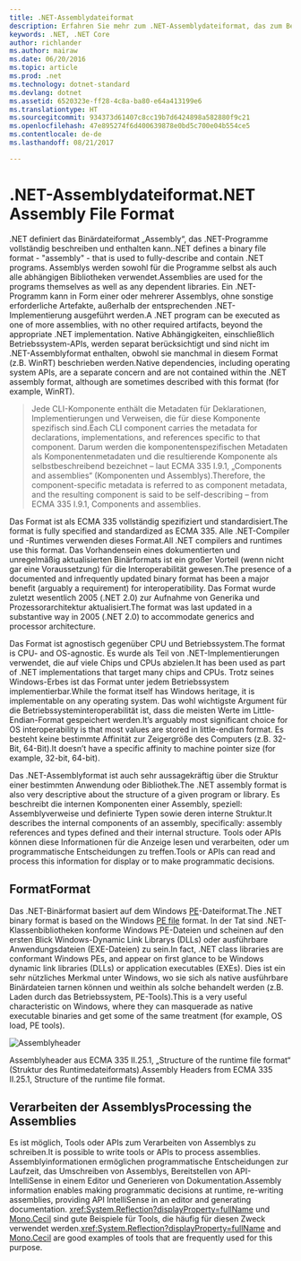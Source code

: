 ```yaml
---
title: .NET-Assemblydateiformat
description: Erfahren Sie mehr zum .NET-Assemblydateiformat, das zum Beschreiben und Enthalten von .NET-Apps und -Bibliotheken verwendet wird.
keywords: .NET, .NET Core
author: richlander
ms.author: mairaw
ms.date: 06/20/2016
ms.topic: article
ms.prod: .net
ms.technology: dotnet-standard
ms.devlang: dotnet
ms.assetid: 6520323e-ff28-4c8a-ba80-e64a413199e6
ms.translationtype: HT
ms.sourcegitcommit: 934373d61407c8cc19b7d6424898a582880f9c21
ms.openlocfilehash: 47e895274f6d400639878e0bd5c700e04b554ce5
ms.contentlocale: de-de
ms.lasthandoff: 08/21/2017

---
```


# <a name="net-assembly-file-format"></a><span data-ttu-id="38891-104">.NET-Assemblydateiformat</span><span class="sxs-lookup"><span data-stu-id="38891-104">.NET Assembly File Format</span></span>

<span data-ttu-id="38891-105">.NET definiert das Binärdateiformat „Assembly“, das .NET-Programme vollständig beschreiben und enthalten kann.</span><span class="sxs-lookup"><span data-stu-id="38891-105">.NET defines a binary file format - "assembly" - that is used to fully-describe and contain .NET programs.</span></span> <span data-ttu-id="38891-106">Assemblys werden sowohl für die Programme selbst als auch alle abhängigen Bibliotheken verwendet.</span><span class="sxs-lookup"><span data-stu-id="38891-106">Assemblies are used for the programs themselves as well as any dependent libraries.</span></span> <span data-ttu-id="38891-107">Ein .NET-Programm kann in Form einer oder mehrerer Assemblys, ohne sonstige erforderliche Artefakte, außerhalb der entsprechenden .NET-Implementierung ausgeführt werden.</span><span class="sxs-lookup"><span data-stu-id="38891-107">A .NET program can be executed as one of more assemblies, with no other required artifacts, beyond the appropriate .NET implementation.</span></span> <span data-ttu-id="38891-108">Native Abhängigkeiten, einschließlich Betriebssystem-APIs, werden separat berücksichtigt und sind nicht im .NET-Assemblyformat enthalten, obwohl sie manchmal in diesem Format (z.B. WinRT) beschrieben werden.</span><span class="sxs-lookup"><span data-stu-id="38891-108">Native dependencies, including operating system APIs, are a separate concern and are not contained within the .NET assembly format, although are sometimes described with this format (for example, WinRT).</span></span>

> <span data-ttu-id="38891-109">Jede CLI-Komponente enthält die Metadaten für Deklarationen, Implementierungen und Verweisen, die für diese Komponente spezifisch sind.</span><span class="sxs-lookup"><span data-stu-id="38891-109">Each CLI component carries the metadata for declarations, implementations, and references specific to that component.</span></span> <span data-ttu-id="38891-110">Darum werden die komponentenspezifischen Metadaten als Komponentenmetadaten und die resultierende Komponente als selbstbeschreibend bezeichnet – laut ECMA 335 I.9.1, „Components and assemblies“ (Komponenten und Assemblys).</span><span class="sxs-lookup"><span data-stu-id="38891-110">Therefore, the component-specific metadata is referred to as component metadata, and the resulting component is said to be self-describing – from ECMA 335 I.9.1, Components and assemblies.</span></span>

<span data-ttu-id="38891-111">Das Format ist als ECMA 335 vollständig spezifiziert und standardisiert.</span><span class="sxs-lookup"><span data-stu-id="38891-111">The format is fully specified and standardized as ECMA 335.</span></span> <span data-ttu-id="38891-112">Alle .NET-Compiler und -Runtimes verwenden dieses Format.</span><span class="sxs-lookup"><span data-stu-id="38891-112">All .NET compilers and runtimes use this format.</span></span> <span data-ttu-id="38891-113">Das Vorhandensein eines dokumentierten und unregelmäßig aktualisierten Binärformats ist ein großer Vorteil (wenn nicht gar eine Voraussetzung) für die Interoperabilität gewesen.</span><span class="sxs-lookup"><span data-stu-id="38891-113">The presence of a documented and infrequently updated binary format has been a major benefit (arguably a requirement) for interoperatibility.</span></span> <span data-ttu-id="38891-114">Das Format wurde zuletzt wesentlich 2005 (.NET 2.0) zur Aufnahme von Generika und Prozessorarchitektur aktualisiert.</span><span class="sxs-lookup"><span data-stu-id="38891-114">The format was last updated in a substantive way in 2005 (.NET 2.0) to accommodate generics and processor architecture.</span></span>

<span data-ttu-id="38891-115">Das Format ist agnostisch gegenüber CPU und Betriebssystem.</span><span class="sxs-lookup"><span data-stu-id="38891-115">The format is CPU- and OS-agnostic.</span></span> <span data-ttu-id="38891-116">Es wurde als Teil von .NET-Implementierungen verwendet, die auf viele Chips und CPUs abzielen.</span><span class="sxs-lookup"><span data-stu-id="38891-116">It has been used as part of .NET implementations that target many chips and CPUs.</span></span> <span data-ttu-id="38891-117">Trotz seines Windows-Erbes ist das Format unter jedem Betriebssystem implementierbar.</span><span class="sxs-lookup"><span data-stu-id="38891-117">While the format itself has Windows heritage, it is implementable on any operating system.</span></span> <span data-ttu-id="38891-118">Das wohl wichtigste Argument für die Betriebssysteminteroperabilität ist, dass die meisten Werte im Little-Endian-Format gespeichert werden.</span><span class="sxs-lookup"><span data-stu-id="38891-118">It’s arguably most significant choice for OS interoperability is that most values are stored in little-endian format.</span></span> <span data-ttu-id="38891-119">Es besteht keine bestimmte Affinität zur Zeigergröße des Computers (z.B. 32-Bit, 64-Bit).</span><span class="sxs-lookup"><span data-stu-id="38891-119">It doesn’t have a specific affinity to machine pointer size (for example, 32-bit, 64-bit).</span></span>

<span data-ttu-id="38891-120">Das .NET-Assemblyformat ist auch sehr aussagekräftig über die Struktur einer bestimmten Anwendung oder Bibliothek.</span><span class="sxs-lookup"><span data-stu-id="38891-120">The .NET assembly format is also very descriptive about the structure of a given program or library.</span></span> <span data-ttu-id="38891-121">Es beschreibt die internen Komponenten einer Assembly, speziell: Assemblyverweise und definierte Typen sowie deren interne Struktur.</span><span class="sxs-lookup"><span data-stu-id="38891-121">It describes the internal components of an assembly, specifically: assembly references and types defined and their internal structure.</span></span> <span data-ttu-id="38891-122">Tools oder APIs können diese Informationen für die Anzeige lesen und verarbeiten, oder um programmatische Entscheidungen zu treffen.</span><span class="sxs-lookup"><span data-stu-id="38891-122">Tools or APIs can read and process this information for display or to make programmatic decisions.</span></span>

## <a name="format"></a><span data-ttu-id="38891-123">Format</span><span class="sxs-lookup"><span data-stu-id="38891-123">Format</span></span>

<span data-ttu-id="38891-124">Das .NET-Binärformat basiert auf dem Windows [PE](http://en.wikipedia.org/wiki/Portable_Executable)-Dateiformat.</span><span class="sxs-lookup"><span data-stu-id="38891-124">The .NET binary format is based on the Windows [PE file](http://en.wikipedia.org/wiki/Portable_Executable) format.</span></span> <span data-ttu-id="38891-125">In der Tat sind .NET-Klassenbibliotheken konforme Windows PE-Dateien und scheinen auf den ersten Blick Windows-Dynamic Link Librarys (DLLs) oder ausführbare Anwendungsdateien (EXE-Dateien) zu sein.</span><span class="sxs-lookup"><span data-stu-id="38891-125">In fact, .NET class libraries are conformant Windows PEs, and appear on first glance to be Windows dynamic link libraries (DLLs) or application executables (EXEs).</span></span> <span data-ttu-id="38891-126">Dies ist ein sehr nützliches Merkmal unter Windows, wo sie sich als native ausführbare Binärdateien tarnen können und weithin als solche behandelt werden (z.B. Laden durch das Betriebssystem, PE-Tools).</span><span class="sxs-lookup"><span data-stu-id="38891-126">This is a very useful characteristic on Windows, where they can masquerade as native executable binaries and get some of the same treatment (for example, OS load, PE tools).</span></span>

![Assemblyheader](./media/assembly-format/assembly-headers.png)

<span data-ttu-id="38891-128">Assemblyheader aus ECMA 335 II.25.1, „Structure of the runtime file format“ (Struktur des Runtimedateiformats).</span><span class="sxs-lookup"><span data-stu-id="38891-128">Assembly Headers from ECMA 335 II.25.1, Structure of the runtime file format.</span></span>

## <a name="processing-the-assemblies"></a><span data-ttu-id="38891-129">Verarbeiten der Assemblys</span><span class="sxs-lookup"><span data-stu-id="38891-129">Processing the Assemblies</span></span>

<span data-ttu-id="38891-130">Es ist möglich, Tools oder APIs zum Verarbeiten von Assemblys zu schreiben.</span><span class="sxs-lookup"><span data-stu-id="38891-130">It is possible to write tools or APIs to process assemblies.</span></span> <span data-ttu-id="38891-131">Assemblyinformationen ermöglichen programmatische Entscheidungen zur Laufzeit, das Umschreiben von Assemblys, Bereitstellen von API-IntelliSense in einem Editor und Generieren von Dokumentation.</span><span class="sxs-lookup"><span data-stu-id="38891-131">Assembly information enables making programmatic decisions at runtime, re-writing assemblies, providing API IntelliSense in an editor and generating documentation.</span></span> <span data-ttu-id="38891-132"><xref:System.Reflection?displayProperty=fullName> und [Mono.Cecil](http://www.mono-project.com/docs/tools+libraries/libraries/Mono.Cecil/) sind gute Beispiele für Tools, die häufig für diesen Zweck verwendet werden.</span><span class="sxs-lookup"><span data-stu-id="38891-132"><xref:System.Reflection?displayProperty=fullName> and [Mono.Cecil](http://www.mono-project.com/docs/tools+libraries/libraries/Mono.Cecil/) are good examples of tools that are frequently used for this purpose.</span></span>

